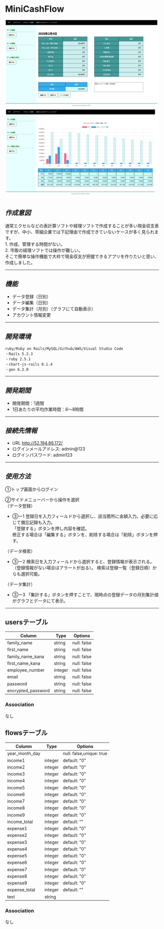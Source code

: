 # MiniCashFlow
![登録画面](registration.png)
![集計画面](MiniCashFlow.png)
## *作成意図* 

  通常エクセルなどの表計算ソフトや経理ソフトで作成することが多い現金収支表ですが、中小、零細企業では下記理由で作成できていないケースが多く見られます。  
     1. 作成、管理する時間がない。  
     2. 市販の経理ソフトでは操作が難しい。  
  そこで簡単な操作機能で大枠で現金収支が把握できるアプリを作りたいと思い、作成しました。  
 *** 
 ## *機能*
 
   * データ登録（日別）
   * データ編集（日別）
   * データ集計（月別）（グラフにて自動表示）
   * アカウント情報変更

***

## *開発環境*

    ruby/Ruby on Rails/MySQL/Github/AWS/Visual Studio Code
    ・Rails 5.2.3 
    ・ruby 2.5.1
    ・chart-js-rails 0.1.4
    ・gon 6.2.0

***
## *開発期間*
  * 開発期間：1週間  
  * 1日あたりの平均作業時間：6〜8時間
  
***
 ## *接続先情報*
  * URL http://52.194.86.172/
  * ログインメールアドレス: admin@123
  * ログインパスワード: admin123
***
## *使用方法*
  ①トップ画面からログイン  

  ②サイドメニューバーから操作を選択  
  （データ登録）  
  * ③ー1 登録日を入力フィールドから選択し、該当箇所に金額入力。必要に応じて備忘記録も入力。  
       「登録する」ボタンを押し内容を確認。  
        修正する場合は「編集する」ボタンを、削除する場合は「削除」ボタンを押す。


  （データ検索）      
  * ③ー2 検索日を入力フィールドから選択すると、登録情報が表示される。（登録情報がない場合はアラートが出る）。  検索は登録一覧（登録日順）からも選択可能。  
 
  
  （データ集計）
  * ③ー3 「集計する」ボタンを押すことで、現時点の登録データの月別集計値がグラフとデータにて表示。
 ***



## usersテーブル
|Column|Type|Options|
|------|----|-------|
|family_name|string|null: false|
|first_name|string|null: false|
|family_name_kana|string|null: false|
|first_name_kana|string|null: false|
|employee_number|integer|null: false|
|email|string|null: false|
|password|string|null: false|
|encrypted_password|string|null: false|

### Association
なし

## flowsテーブル
|Column|Type|Options|
|------|----|-------|
|year_month_day||null: false,unique: true|
|income1|integer|default: "0"|
|income2|integer|default: "0"|
|income3|integer|default: "0"|
|income4|integer|default: "0"|
|income5|integer|default: "0"|
|income6|integer|default: "0"|
|income7|integer|default: "0"|
|income8|integer|default: "0"|
|income9|integer|default: "0"|
|income_total|integer|default: ""|
|expense1|integer|default: "0"|
|expense2|integer|default: "0"|
|expense3|integer|default: "0"|
|expense4|integer|default: "0"|
|expense5|integer|default: "0"|
|expense6|integer|default: "0"|
|expense7|integer|default: "0"|
|expense8|integer|default: "0"|
|expense9|integer|default: "0"|
|expense_total|integer|default: ""|
|text|string||
### Association
なし




